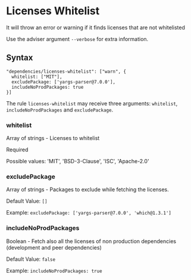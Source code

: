 # Licenses Whitelist

It will throw an error or warning if it finds licenses that are not whitelisted

Use the adviser argument `--verbose` for extra information.

## Syntax

```
"dependencies/licenses-whitelist": ["warn", {
  whitelist: ["MIT"],
  excludePackage: ['yargs-parser@7.0.0'],
  includeNoProdPackages: true
}]
```

The rule `licenses-whitelist` may receive three arguments: `whitelist`, `includeNoProdPackages` and `excludePackage`.

### whitelist

Array of strings - Licenses to whitelist

Required

Possible values: 'MIT', 'BSD-3-Clause', 'ISC', 'Apache-2.0'

### excludePackage

Array of strings - Packages to exclude while fetching the licenses.

Default Value: `[]`

Example: `excludePackage: ['yargs-parser@7.0.0', 'which@1.3.1']`

### includeNoProdPackages

Boolean - Fetch also all the licenses of non production dependencies (development and peer dependencies)

Default Value: `false`

Example: `includeNoProdPackages: true`
